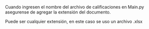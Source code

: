 Cuando ingresen el nombre del archivo de calificaciones en Main.py asegurense de agregar la extensión del documento.

Puede ser cualquier extensión, en este caso se uso un archivo .xlsx